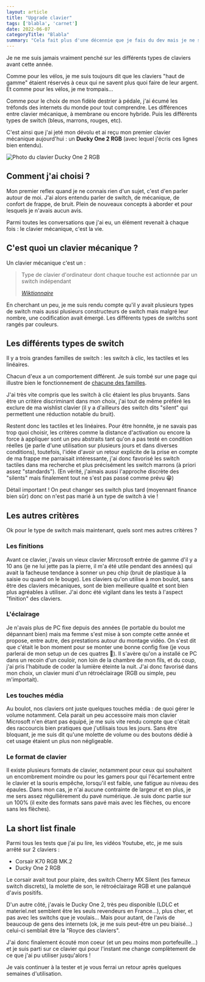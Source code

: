 ```yaml
---
layout: article
title: "Upgrade clavier"
tags: ['blabla', 'carnet']
date: 2022-06-07
categoryTitle: "Blabla"
summary: "Cela fait plus d'une décennie que je fais du dev mais je ne saute le pas que maintenant... J'ai un clavier mécanique ! :)"
---
```


Je ne me suis jamais vraiment penché sur les différents types de claviers avant cette année.

Comme pour les vélos, je me suis toujours dit que les claviers "haut de gamme" étaient réservés à ceux qui ne savent plus quoi faire de leur argent. Et comme pour les vélos, je me trompais...

Comme pour le choix de mon fidèle destrier à pédale, j'ai écumé les tréfonds des internets du monde pour tout comprendre. Les différences entre clavier mécanique, à membrane ou encore hybride. Puis les différents types de switch (bleus, marrons, rouges, etc).

C'est ainsi que j'ai jeté mon dévolu et ai reçu mon premier clavier mécanique aujourd'hui : un **Ducky One 2 RGB** (avec lequel j'écris ces lignes bien entendu).

![Photo du clavier Ducky One 2 RGB](/img/upgrade-clavier/illustration.jpg)

## Comment j'ai choisi ?

Mon premier reflex quand je ne connais rien d'un sujet, c'est d'en parler autour de moi. J'ai alors entendu parler de switch, de mécanique, de confort de frappe, de bruit. Plein de nouveaux concepts à aborder et pour lesquels je n'avais aucun avis.

Parmi toutes les conversations que j'ai eu, un élément revenait à chaque fois : le clavier mécanique, c'est la vie.

## C'est quoi un clavier mécanique ?

Un clavier mécanique c'est un : 

<blockquote data-scroll data-scroll-speed="1.2"><p>Type de clavier d'ordinateur dont chaque touche est actionnée par un switch indépendant</p><cite><a href="https://fr.wiktionary.org/wiki/clavier_m%C3%A9canique" target="_blank">Wiktionnaire</a></cite></blockquote>

En cherchant un peu, je me suis rendu compte qu'il y avait plusieurs types de switch mais aussi plusieurs constructeurs de switch mais malgré leur nombre, une codification avait émergé. Les différents types de switchs sont rangés par couleurs.

## Les différents types de switch

Il y a trois grandes familles de switch : les switch à clic, les tactiles et les linéaires.

Chacun d'eux a un comportement différent. Je suis tombé sur une page qui illustre bien le fonctionnement de <a href="https://www.hyperxgaming.com/fr/keyboards/switches" target="_blank">chacune des familles</a>.

J'ai très vite compris que les switch à clic étaient les plus bruyants. Sans être un critère discriminant dans mon choix, j'ai tout de même préféré les exclure  de ma wishlist clavier (il y a d'ailleurs des switch dits "silent" qui permettent une réduction notable du bruit).

Restent donc les tactiles et les linéaires. Pour être honnête, je ne savais pas trop quoi choisir, les critères comme la distance d'activation ou encore la force à appliquer sont un peu abstraits tant qu'on a pas testé en condition réelles (je parle d'une utilisation sur plusieurs jours et dans diverses conditions), toutefois, l'idée d'avoir un retour explicite de la prise en compte de ma frappe me parraisait intéressante, j'ai donc favorisé les switch tactiles dans ma recherche et plus précisément les switch marrons (à priori assez "standards"). (En vérité, j'aimais aussi l'approche discrète des "silents" mais finalement tout ne s'est pas passé comme prévu 😁)

Détail important ! On peut changer ses switch plus tard (moyennant finance bien sûr) donc on n'est pas marié à un type de switch à vie !

## Les autres critères

Ok pour le type de switch mais maintenant, quels sont mes autres critères ?

### Les finitions

Avant ce clavier, j'avais un vieux clavier Mircrosoft entrée de gamme d'il y a 10 ans (je ne lui jette pas la pierre, il m'a été utile pendant des années) qui avait la facheuse tendance à sonner un peu chip (bruit de plastique à la saisie ou quand on le bouge). Les claviers qu'on utilise à mon boulot, sans être des claviers mécaniques, sont de bien meilleure qualité et sont bien plus agréables à utiliser. J'ai donc été vigilant dans les tests à l'aspect "finition" des claviers.

### L'éclairage

Je n'avais plus de PC fixe depuis des années (le portable du boulot me dépannant bien) mais ma femme s'est mise à son compte cette année et propose, entre autre, des prestations autour du montage vidéo. On s'est dit que c'était le bon moment pour se monter une bonne config fixe (je vous parlerai de mon setup un de ces quatres 🙂). Il s'avère qu'on a installé ce PC dans un recoin d'un couloir, non loin de la chambre de mon fils, et du coup, j'ai pris l'habitude de coder la lumière éteinte la nuit. J'ai donc favorisé dans mon choix, un clavier muni d'un rétroéclairage (RGB ou simple, peu m'importait).

### Les touches média

Au boulot, nos claviers ont juste quelques touches média : de quoi gérer le volume notamment. Cela parait un peu accessoire mais mon clavier Microsoft n'en étant pas équipé, je me suis vite rendu compte que c'était des raccourcis bien pratiques que j'utilisais tous les jours. Sans être bloquant, je me suis dit qu'une molette de volume ou des boutons dédié à cet usage étaient un plus non négligeable.

### Le format de clavier

Il existe plusieurs formats de clavier, notamment pour ceux qui souhaitent un encombrement moindre ou pour les gamers pour qui l'écartement entre le clavier et la souris empêche, lorsqu'il est faible, une fatigue au niveau des épaules. Dans mon cas, je n'ai aucune contrainte de largeur et en plus, je me sers assez régullièrement du pavé numérique. Je suis donc partie sur un 100% (il exite des formats sans pavé mais avec les flèches, ou encore sans les flèches).

## La short list finale

Parmi tous les tests que j'ai pu lire, les vidéos Youtube, etc, je me suis arrêté sur 2 claviers :

- Corsair K70 RGB MK.2
- Ducky One 2 RGB

Le corsair avait tout pour plaire, des switch Cherry MX Silent (les fameux switch discrets), la molette de son, le rétroéclairage RGB et une palanqué d'avis positifs.

D'un autre côté, j'avais le Ducky One 2, très peu disponible (LDLC et materiel.net semblent être les seuls revendeurs en France...), plus cher, et pas avec les switchs que je voulais... Mais pour autant, de l'avis de beaucoup de gens des internets (ok, je me suis peut-être un peu biaisé...) celui-ci semblait être la "Royce des claviers".

J'ai donc finalement écouté mon coeur (et un peu moins mon portefeuille...) et je suis parti sur ce clavier qui pour l'instant me change complètement de ce que j'ai pu utiliser jusqu'alors !

Je vais continuer à la tester et je vous ferrai un retour après quelques semaines d'utilisation.
